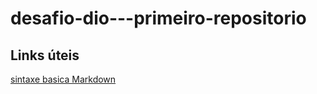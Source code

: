# desafio-dio---primeiro-repositorio


## Links úteis 

[sintaxe basica Markdown ](https://www.markdownguide.org/basic-syntax/)
